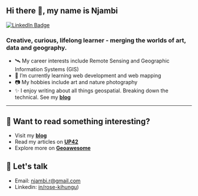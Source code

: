 ## Hi there 👋, my name is Njambi

<!--
**njambi-r/njambi-r** is a ✨ _special_ ✨ repository because its `README.md` (this file) appears on your GitHub profile.

Here are some ideas to get you started:

- 🔭 I’m currently working on ...
- 🌱 I’m currently learning ...
- 👯 I’m looking to collaborate on ...
- 🤔 I’m looking for help with ...
- 💬 Ask me about ...
- 📫 How to reach me: ...
- 😄 Pronouns: ...
- ⚡ Fun fact: ...
-->

[![LinkedIn Badge](https://img.shields.io/badge/My-LinkedIn-blue)](https://www.linkedin.com/in/rose-kihungu-0a87417a/)

### **Creative, curious, lifelong learner - merging the worlds of art, data and geography.** 
+ 🛰️ My career interests include Remote Sensing and Geographic Information Systems (GIS)
+ 🌱 I’m currently learning web development and web mapping
+ 📷 My hobbies include art and nature photography
+ ✨ I enjoy writing about all things geospatial. Breaking down the technical. See my **[blog](https://geohubkenya.wordpress.com/)**

---
## **📖 Want to read something interesting?**
- Visit my **[blog](https://geohubkenya.wordpress.com/)**
- Read my articles on **[UP42](https://up42.com/blog/author/rose-njambi)**
- Explore more on **[Geoawesome](https://geoawesome.com/author/rosenjambi/)**


## 📩 Let's talk
- Email: [njambi.r@gmail.com](mailto:njambi.r@gmail.com)<br />
- Linkedin: [in/rose-kihungu](https://www.linkedin.com/in/rose-kihungu-0a87417a/))<br />
